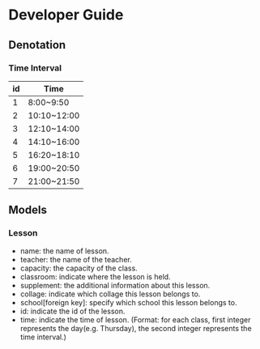 # Developer Guide
## Denotation
### Time Interval
|id |    Time      |
|---|--------------|
| 1 |  8:00~9:50   |
| 2 | 10:10~12:00  |
| 3 | 12:10~14:00  |
| 4 | 14:10~16:00  |
| 5 | 16:20~18:10  |
| 6 | 19:00~20:50  |
| 7 | 21:00~21:50  |
## Models
### Lesson
* name: the name of lesson.
* teacher: the name of the teacher.
* capacity: the capacity of the class.
* classroom: indicate where the lesson is held.
* supplement: the additional information about this lesson.
* collage: indicate which collage this lesson belongs to.
* school[foreign key]: specify which school this lesson belongs to.
* id: indicate the id of the lesson.
* time: indicate the time of lesson. (Format: for each class, first integer represents the day(e.g. Thursday), the second integer represents the time interval.)
